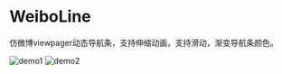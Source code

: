 # WeiboLine
仿微博viewpager动态导航条，支持伸缩动画，支持滑动，渐变导航条颜色。

![demo1](https://github.com/xujianhui404/WeiboLine/blob/dev-1.0/demo.gif)
![demo2](https://github.com/xujianhui404/WeiboLine/blob/dev-1.0/demo2.gif)
